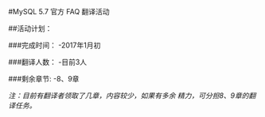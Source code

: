 #MySQL 5.7 官方 FAQ 翻译活动



##活动计划：

###完成时间：
-2017年1月初

###翻译人数：
-目前3人

###剩余章节:
-8、9章

_注：目前有翻译者领取了几章，内容较少，如果有多余 精力，可分担8、9章的翻译任务。_

